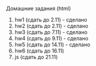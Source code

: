 Домашние задания (html)

1. hw1 (сдать до 2.11) - сделано
2. hw2 (сдать до 2.11) - сделано
3. hw3 (сдать до 7.11) - сделано
4. hw4 (сдать до 9.11) - сделано
5. hw5 (сдать до 14.11) - сделано
6. hw6 (сдать до 16.11) 
7. js (сдать до 21.11)

